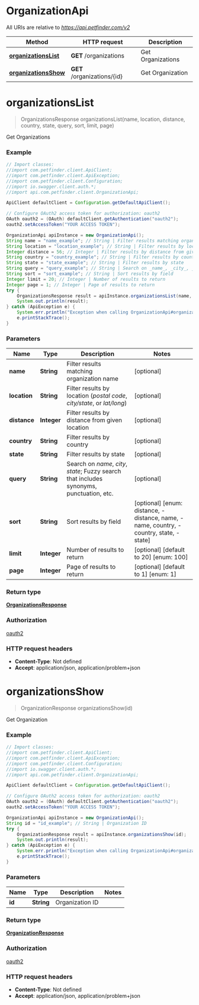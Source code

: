 # OrganizationApi

All URIs are relative to *https://api.petfinder.com/v2*

Method | HTTP request | Description
------------- | ------------- | -------------
[**organizationsList**](OrganizationApi.md#organizationsList) | **GET** /organizations | Get Organizations
[**organizationsShow**](OrganizationApi.md#organizationsShow) | **GET** /organizations/{id} | Get Organization

<a name="organizationsList"></a>
# **organizationsList**
> OrganizationsResponse organizationsList(name, location, distance, country, state, query, sort, limit, page)

Get Organizations

### Example
```java
// Import classes:
//import com.petfinder.client.ApiClient;
//import com.petfinder.client.ApiException;
//import com.petfinder.client.Configuration;
//import io.swagger.client.auth.*;
//import api.com.petfinder.client.OrganizationApi;

ApiClient defaultClient = Configuration.getDefaultApiClient();

// Configure OAuth2 access token for authorization: oauth2
OAuth oauth2 = (OAuth) defaultClient.getAuthentication("oauth2");
oauth2.setAccessToken("YOUR ACCESS TOKEN");

OrganizationApi apiInstance = new OrganizationApi();
String name = "name_example"; // String | Filter results matching organization name
String location = "location_example"; // String | Filter results by location (_postal code_, _city/state_, or _lat/long_)
Integer distance = 56; // Integer | Filter results by distance from given location
String country = "country_example"; // String | Filter results by country
String state = "state_example"; // String | Filter results by state
String query = "query_example"; // String | Search on _name_, _city_, _state_; Fuzzy search that includes synonyms, punctuation, etc.
String sort = "sort_example"; // String | Sort results by field
Integer limit = 20; // Integer | Number of results to return
Integer page = 1; // Integer | Page of results to return
try {
    OrganizationsResponse result = apiInstance.organizationsList(name, location, distance, country, state, query, sort, limit, page);
    System.out.println(result);
} catch (ApiException e) {
    System.err.println("Exception when calling OrganizationApi#organizationsList");
    e.printStackTrace();
}
```

### Parameters

Name | Type | Description  | Notes
------------- | ------------- | ------------- | -------------
 **name** | **String**| Filter results matching organization name | [optional]
 **location** | **String**| Filter results by location (_postal code_, _city/state_, or _lat/long_) | [optional]
 **distance** | **Integer**| Filter results by distance from given location | [optional]
 **country** | **String**| Filter results by country | [optional]
 **state** | **String**| Filter results by state | [optional]
 **query** | **String**| Search on _name_, _city_, _state_; Fuzzy search that includes synonyms, punctuation, etc. | [optional]
 **sort** | **String**| Sort results by field | [optional] [enum: distance, -distance, name, -name, country, -country, state, -state]
 **limit** | **Integer**| Number of results to return | [optional] [default to 20] [enum: 100]
 **page** | **Integer**| Page of results to return | [optional] [default to 1] [enum: 1]

### Return type

[**OrganizationsResponse**](OrganizationsResponse.md)

### Authorization

[oauth2](../README.md#oauth2)

### HTTP request headers

 - **Content-Type**: Not defined
 - **Accept**: application/json, application/problem+json

<a name="organizationsShow"></a>
# **organizationsShow**
> OrganizationResponse organizationsShow(id)

Get Organization

### Example
```java
// Import classes:
//import com.petfinder.client.ApiClient;
//import com.petfinder.client.ApiException;
//import com.petfinder.client.Configuration;
//import io.swagger.client.auth.*;
//import api.com.petfinder.client.OrganizationApi;

ApiClient defaultClient = Configuration.getDefaultApiClient();

// Configure OAuth2 access token for authorization: oauth2
OAuth oauth2 = (OAuth) defaultClient.getAuthentication("oauth2");
oauth2.setAccessToken("YOUR ACCESS TOKEN");

OrganizationApi apiInstance = new OrganizationApi();
String id = "id_example"; // String | Organization ID
try {
    OrganizationResponse result = apiInstance.organizationsShow(id);
    System.out.println(result);
} catch (ApiException e) {
    System.err.println("Exception when calling OrganizationApi#organizationsShow");
    e.printStackTrace();
}
```

### Parameters

Name | Type | Description  | Notes
------------- | ------------- | ------------- | -------------
 **id** | **String**| Organization ID |

### Return type

[**OrganizationResponse**](OrganizationResponse.md)

### Authorization

[oauth2](../README.md#oauth2)

### HTTP request headers

 - **Content-Type**: Not defined
 - **Accept**: application/json, application/problem+json

